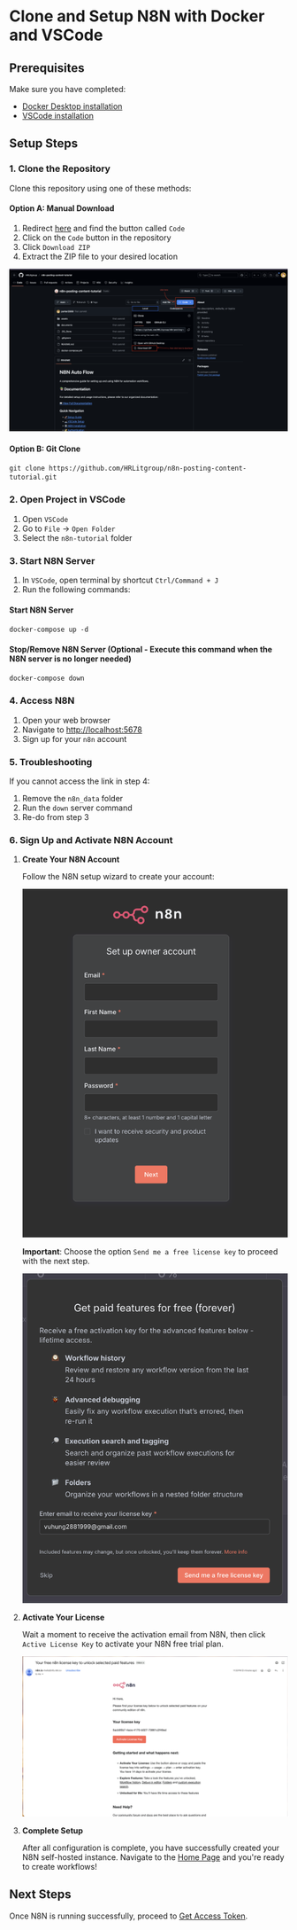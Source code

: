 # Clone and Setup N8N with Docker and VSCode

## Prerequisites

Make sure you have completed:

- [Docker Desktop installation](../01-setup/01-docker-desktop.md)
- [VSCode installation](../02-vscode/01-install-vscode.md)

## Setup Steps

### 1. Clone the Repository

Clone this repository using one of these methods:

#### Option A: Manual Download

1. Redirect [here](https://github.com/HRLitgroup/n8n-posting-content-tutorial.git) and find the button called `Code`
2. Click on the `Code` button in the repository
3. Click `Download ZIP`
4. Extract the ZIP file to your desired location

![Download repo](../../assets/setup/clone-setup-n8n.png)

#### Option B: Git Clone

```shell
git clone https://github.com/HRLitgroup/n8n-posting-content-tutorial.git
```

### 2. Open Project in VSCode

1. Open `VSCode`
2. Go to `File` → `Open Folder`
3. Select the `n8n-tutorial` folder

### 3. Start N8N Server

1. In `VSCode`, open terminal by shortcut `Ctrl/Command + J`
2. Run the following commands:

#### Start N8N Server

```shell
docker-compose up -d
```

#### Stop/Remove N8N Server (Optional - Execute this command when the N8N server is no longer needed)

```shell
docker-compose down
```

### 4. Access N8N

1. Open your web browser
2. Navigate to [http://localhost:5678](http://localhost:5678)
3. Sign up for your `n8n` account

### 5. Troubleshooting

If you cannot access the link in step 4:

1. Remove the `n8n_data` folder
2. Run the `down` server command
3. Re-do from step 3

### 6. Sign Up and Activate N8N Account

1. **Create Your N8N Account**

   Follow the N8N setup wizard to create your account:

   ![Signup N8N](../../assets/setup/signup-n8n.png)

   **Important**: Choose the option `Send me a free license key` to proceed with the next step.

   ![Send activate key](../../assets/setup/send-activate-key.png)

2. **Activate Your License**

   Wait a moment to receive the activation email from N8N, then click `Active License Key` to activate your N8N free trial plan.

   ![Active](../../assets/setup/mail-active-n8n.png)

3. **Complete Setup**

   After all configuration is complete, you have successfully created your N8N self-hosted instance. Navigate to the [Home Page](http://localhost:5678/home/workflows) and you're ready to create workflows!

## Next Steps

Once N8N is running successfully, proceed to [Get Access Token](../04-authentication/get-access-token.md).
